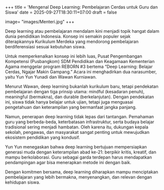 +++
title = 'Mengenal Deep Learning: Pembelajaran Cerdas untuk Guru dan Siswa'
date = 2025-09-27T18:30:11+07:00
draft = false

image= "images/Menteri.jpg"
+++



Deep learning atau pembelajaran mendalam kini menjadi topik hangat dalam dunia pendidikan Indonesia. Konsep ini semakin populer sejak diterapkannya Kurikulum Merdeka yang mendorong pembelajaran berdiferensiasi sesuai kebutuhan siswa.



Untuk memperkenalkan konsep ini lebih luas, Pusat Pengembangan Kompetensi (Pusbangkom) SDM Pendidikan dan Keagamaan Kementerian Agama menggelar program REBORN #3 bertema “Deep Learning: Belajar Cerdas, Ngajar Makin Gampang.” Acara ini menghadirkan dua narasumber, yaitu Yun Yun Yunadi dan Wawan Kurniawan.



Menurut Wawan, deep learning bukanlah kurikulum baru, tetapi pendekatan pembelajaran dengan tiga prinsip utama: mindful (kesadaran penuh), meaningful (bermakna), dan durable (berkelanjutan). Dengan pendekatan ini, siswa tidak hanya belajar untuk ujian, tetapi juga menguasai pengetahuan dan keterampilan yang bermanfaat jangka panjang.



Namun, penerapan deep learning tidak lepas dari tantangan. Pemahaman guru yang berbeda-beda, keterbatasan infrastruktur, serta budaya belajar tradisional sering menjadi hambatan. Oleh karena itu, dukungan kepala sekolah, pengawas, dan masyarakat sangat penting untuk mewujudkan ekosistem pendidikan yang kondusif.



Yun Yun menegaskan bahwa deep learning bertujuan mempersiapkan generasi muda dengan keterampilan abad ke-21: berpikir kritis, kreatif, dan mampu berkolaborasi. Guru sebagai garda terdepan harus mendapatkan pendampingan agar bisa menerapkan metode ini dengan baik.



Dengan komitmen bersama, deep learning diharapkan mampu menciptakan pembelajaran yang lebih bermakna, menyenangkan, dan relevan dengan kehidupan siswa.

